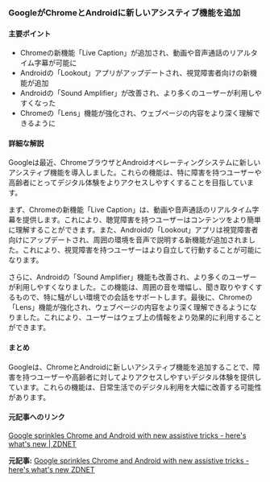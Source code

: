 ### GoogleがChromeとAndroidに新しいアシスティブ機能を追加

#### 主要ポイント
- Chromeの新機能「Live Caption」が追加され、動画や音声通話のリアルタイム字幕が可能に
- Androidの「Lookout」アプリがアップデートされ、視覚障害者向けの新機能が追加
- Androidの「Sound Amplifier」が改善され、より多くのユーザーが利用しやすくなった
- Chromeの「Lens」機能が強化され、ウェブページの内容をより深く理解できるように

#### 詳細な解説

Googleは最近、ChromeブラウザとAndroidオペレーティングシステムに新しいアシスティブ機能を導入しました。これらの機能は、特に障害を持つユーザーや高齢者にとってデジタル体験をよりアクセスしやすくすることを目指しています。

まず、Chromeの新機能「Live Caption」は、動画や音声通話のリアルタイム字幕を提供します。これにより、聴覚障害を持つユーザーはコンテンツをより簡単に理解することができます。また、Androidの「Lookout」アプリは視覚障害者向けにアップデートされ、周囲の環境を音声で説明する新機能が追加されました。これにより、視覚障害を持つユーザーはより自立して行動することが可能になります。

さらに、Androidの「Sound Amplifier」機能も改善され、より多くのユーザーが利用しやすくなりました。この機能は、周囲の音を増幅し、聞き取りやすくするもので、特に騒がしい環境での会話をサポートします。最後に、Chromeの「Lens」機能が強化され、ウェブページの内容をより深く理解できるようになりました。これにより、ユーザーはウェブ上の情報をより効果的に利用することができます。

#### まとめ
Googleは、ChromeとAndroidに新しいアシスティブ機能を追加することで、障害を持つユーザーや高齢者に対してよりアクセスしやすいデジタル体験を提供しています。これらの機能は、日常生活でのデジタル利用を大幅に改善する可能性があります。

#### 元記事へのリンク
[Google sprinkles Chrome and Android with new assistive tricks - here's what's new | ZDNET](https://www.zdnet.com/article/google-sprinkles-chrome-and-android-with-new-assistive-tricks-heres-whats-new/)

**元記事:** [Google sprinkles Chrome and Android with new assistive tricks - here's what's new ZDNET](https://www.zdnet.com/article/google-sprinkles-chrome-and-android-with-new-assistive-tricks-heres-whats-new/)